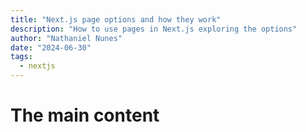 ```yaml
---
title: "Next.js page options and how they work"
description: "How to use pages in Next.js exploring the options"
author: "Nathaniel Nunes"
date: "2024-06-30"
tags:
  - nextjs
---
```


# The main content
